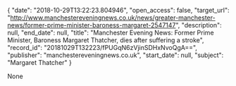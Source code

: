 {
  "date": "2018-10-29T13:22:23.804946", 
  "open_access": false, 
  "target_url": "http://www.manchestereveningnews.co.uk/news/greater-manchester-news/former-prime-minister-baroness-margaret-2547147", 
  "description": null, 
  "end_date": null, 
  "title": "Manchester Evening News: Former Prime Minister, Baroness Margaret Thatcher, dies after suffering a stroke", 
  "record_id": "20181029T132223/fPUGqN6zVjinSDHxNvoQgA==", 
  "publisher": "manchestereveningnews.co.uk", 
  "start_date": null, 
  "subject": "Margaret Thatcher"
}

None